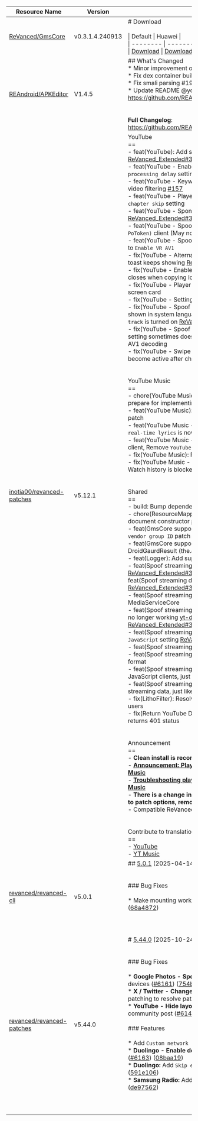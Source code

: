 | Resource Name | Version | Changelog | Published On | Build By|
|---------------|---------|-----------|--------------|---------|
| [ReVanced/GmsCore](https://github.com/ReVanced/GmsCore/releases/tag/v0.3.1.4.240913) | v0.3.1.4.240913 | # Download<br><br>\| Default \| Huawei \|<br>\| -------- \| -------- \|<br>\| [Download](https://github.com/ReVanced/GmsCore/releases/download/v0.3.1.4.240913/app.revanced.android.gms-240913008-signed.apk) \|  [Download](https://github.com/ReVanced/GmsCore/releases/download/v0.3.1.4.240913/app.revanced.android.gms-240913008-hw-signed.apk) \|<br> | 2024-04-05T02:37:11Z | [Docker-py-revanced](https://github.com/nikhilbadyal/docker-py-revanced) |
| [REAndroid/APKEditor](https://github.com/REAndroid/APKEditor/releases/tag/V1.4.5) | V1.4.5 | ## What's Changed<br>* Minor improvement on dex building performance<br>* Fix dex container building issues<br>* Fix smali parsing #198 <br>* Update README @yonggamer in https://github.com/REAndroid/APKEditor/pull/203<br><br><br>**Full Changelog**: https://github.com/REAndroid/APKEditor/compare/V1.4.4...V1.4.5 | 2025-08-13T20:00:41Z | [Docker-py-revanced](https://github.com/nikhilbadyal/docker-py-revanced) |
| [inotia00/revanced-patches](https://github.com/inotia00/revanced-patches/releases/tag/v5.12.1) | v5.12.1 | YouTube<br>==<br>- feat(YouTube): Add support version `20.05.46` [ReVanced_Extended#3192](https://github.com/inotia00/ReVanced_Extended/issues/3192)<br>- feat(YouTube - Enable debug logging): Add `Watch next processing delay` setting<br>- feat(YouTube - Keyword filter): AND and NOT-AND logic for video filtering [#157](https://github.com/inotia00/revanced-patches/pull/157)<br>- feat(YouTube - Player components): Add `Disable double tap chapter skip` setting<br>- feat(YouTube - SponsorBlock): Add `Undo automatic skip toast` [ReVanced_Extended#3223](https://github.com/inotia00/ReVanced_Extended/issues/3223)<br>- feat(YouTube - Spoof streaming data): Add `TV Simply (No PoToken)` client (May not work)<br>- feat(YouTube - Spoof streaming data): Rename `Disable VR AV1` to `Enable VR AV1`<br>- fix(YouTube - Alternative thumbnails): `Callback success error` toast keeps showing [ReVanced_Extended#3184](https://github.com/inotia00/ReVanced_Extended/issues/3184)<br>- fix(YouTube - Enable debug logging): Sometimes the app force closes when copying logs to the clipboard<br>- fix(YouTube - Player components): Hide new type of end screen card<br>- fix(YouTube - Settings): Use an overlay to show search results<br>- fix(YouTube - Spoof streaming data): Audio track menu is not shown in system language when `Disable forced auto audio track` is turned on [ReVanced_Extended#3206](https://github.com/inotia00/ReVanced_Extended/issues/3206)<br>- fix(YouTube - Spoof streaming data): `Prioritize video quality` setting sometimes doesn't work on devices that don't support AV1 decoding<br>- fix(YouTube - Swipe controls): Swipe controls sometimes become active after chapters show in the seekbar<br><br><br>YouTube Music<br>==<br>- chore(YouTube Music - Settings): Add a host activity class to prepare for implementing the search bar<br>- feat(YouTube Music): Add `Disable forced auto audio tracks` patch<br>- feat(YouTube Music - Spoof app version): `6.42.55 - Disable real-time lyrics` is now available in YouTube Music 7.25.53+<br>- feat(YouTube Music - Spoof streaming data): Add `visionOS` client, Remove `YouTube Studio` client [ReVanced_Extended#3215](https://github.com/inotia00/ReVanced_Extended/issues/3215)<br>- fix(YouTube Music): Patching fails on Android 5-7 [#158](https://github.com/inotia00/revanced-patches/pull/158)<br>- fix(YouTube Music - Watch history): Network lag occurs when Watch history is blocked on a mobile network<br><br><br>Shared<br>==<br>- build: Bump dependency<br>- chore(ResourceMappingPatch): Use the read-only version of document constructor [#159](https://github.com/inotia00/revanced-patches/pull/159)<br>- feat(GmsCore support): Add `Original MicroG` option to `GmsCore vendor group ID` patch option (For LineageOS microG edition)<br>- feat(GmsCore support): Pass signature check of DroidGaurdResult (the.apk)<br>- feat(Logger): Add support for more log levels<br>- feat(Spoof streaming data): Add `Use yt-dlp ejs (WIP)` setting [ReVanced_Extended#3228](https://github.com/inotia00/ReVanced_Extended/issues/3228)<br>feat(Spoof streaming data): Add `Android VR (Auth)` client [ReVanced_Extended#3235](https://github.com/inotia00/ReVanced_Extended/issues/3235)<br>- feat(Spoof streaming data): Reflects the latest changes in MediaServiceCore<br>- feat(Spoof streaming data): Remove `TV Simply` client, which is no longer working [yt-dlp#14456 (comment)](https://github.com/yt-dlp/yt-dlp/issues/14456#issuecomment-3339355268) [ReVanced_Extended#3197](https://github.com/inotia00/ReVanced_Extended/issues/3197)<br>- feat(Spoof streaming data): Remove `Use latest player JavaScript` setting [ReVanced_Extended#3197](https://github.com/inotia00/ReVanced_Extended/issues/3197)<br>- feat(Spoof streaming data): Update innerTube client<br>- feat(Spoof streaming data): Use the integrated player js url format<br>- feat(Spoof streaming data): Use the `cpn` parameter in JavaScript clients, just like in NewPipe Extractor<br>- feat(Spoof streaming data): `t` parameter is used when fetching streaming data, just like in NewPipe Extractor<br>- fix(LithoFilter): Resolve UI components not hiding for some users<br>- fix(Return YouTube Dislike): Do not show error toast if API returns 401 status<br><br><br>Announcement<br>==<br>- **Clean install is recommended.**<br>- **[Announcement: Playback Issues on YouTube and YouTube Music](https://github.com/inotia00/ReVanced_Extended/issues/3181)**<br>- **[Troubleshooting playback issues on YouTube and YouTube Music](https://github.com/ReVanced-Extended-Community/Community-Guides/blob/main/news/playback-issues-announcement.md)**<br>- **There is a change in `options.json`. If you see warnings related to patch options, remove the `options.json` file or `Patch options`.**<br>- Compatible ReVanced Manager: [RVX Manager v1.25.5 (fork)](https://github.com/inotia00/revanced-manager/releases/tag/v1.25.5).<br><br><br>Contribute to translation<br>==<br>- [YouTube](https://crowdin.com/project/revancedextended)<br>- [YT Music](https://crowdin.com/project/revancedmusicextended) | 2025-10-04T08:56:20Z | [Docker-py-revanced](https://github.com/nikhilbadyal/docker-py-revanced) |
| [revanced/revanced-cli](https://github.com/ReVanced/revanced-cli/releases/tag/v5.0.1) | v5.0.1 | ## [5.0.1](https://github.com/ReVanced/revanced-cli/compare/v5.0.0...v5.0.1) (2025-04-14)<br><br><br>### Bug Fixes<br><br>* Make mounting work again by bumping dependencies ([#359](https://github.com/ReVanced/revanced-cli/issues/359)) ([68a4872](https://github.com/ReVanced/revanced-cli/commit/68a48724ebf01a0c8f8adc0fec63037bff672dc9))<br><br><br><br> | 2025-04-14T08:53:52Z | [Docker-py-revanced](https://github.com/nikhilbadyal/docker-py-revanced) |
| [revanced/revanced-patches](https://github.com/ReVanced/revanced-patches/releases/tag/v5.44.0) | v5.44.0 | # [5.44.0](https://github.com/ReVanced/revanced-patches/compare/v5.43.1...v5.44.0) (2025-10-24)<br><br><br>### Bug Fixes<br><br>* **Google Photos - Spoof features:** Add support for Pixel 10 devices ([#6161](https://github.com/ReVanced/revanced-patches/issues/6161)) ([754b719](https://github.com/ReVanced/revanced-patches/commit/754b71959a0155413eb33cf1bdc2c8976eaca634))<br>* **X / Twitter - Change link sharing domain:** Use bytecode patching to resolve patching with Manager ([#6125](https://github.com/ReVanced/revanced-patches/issues/6125)) ([0af8c8a](https://github.com/ReVanced/revanced-patches/commit/0af8c8a766ae4ba6926404d59da2f14d649f91f7))<br>* **YouTube - Hide layout components:** Hide new kind of community post ([#6146](https://github.com/ReVanced/revanced-patches/issues/6146)) ([cfd244b](https://github.com/ReVanced/revanced-patches/commit/cfd244b4088daacd2788ec38357ac521e4b296d5))<br><br>### Features<br><br>* Add `Custom network security` patch ([#6151](https://github.com/ReVanced/revanced-patches/issues/6151)) ([e7336d2](https://github.com/ReVanced/revanced-patches/commit/e7336d2ef361cc5d6fe6e8442b36d9cf1f542931))<br>* **Duolingo - Enable debug menu:** Support latest app target ([#6163](https://github.com/ReVanced/revanced-patches/issues/6163)) ([08baa19](https://github.com/ReVanced/revanced-patches/commit/08baa19b4a62e62bd103d177c3f4454de199cf16))<br>* **Duolingo:** Add `Skip energy recharge ads` patch ([#6167](https://github.com/ReVanced/revanced-patches/issues/6167)) ([591e106](https://github.com/ReVanced/revanced-patches/commit/591e106098c6eff431b8b7ac7d985ce7373d701e))<br>* **Samsung Radio:** Add `Disable device checks` patch ([#6145](https://github.com/ReVanced/revanced-patches/issues/6145)) ([de97562](https://github.com/ReVanced/revanced-patches/commit/de97562c5ddc8ec707761c1e04e74c4e18f9c158))<br><br><br><br> | 2025-10-24T12:04:51Z | [Docker-py-revanced](https://github.com/nikhilbadyal/docker-py-revanced) |